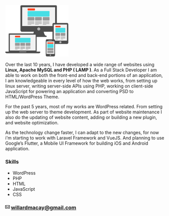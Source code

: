 <div>
  <img src="/assets/images/responsive.jpg" width="200"/>
<p>Over the last 10 years, I have developed a wide range of websites using <strong>Linux, Apache MySQL and PHP ( LAMP )</strong>. As a Full Stack Developer I am able to work on both the front-end and back-end portions of an application, I am knowledgeable in every level of how the web works, from setting up linux server, writing server-side APIs using PHP, working on client-side JavaScript for powering an application and converting PSD to HTML/WordPress Theme.</p>
<p>For the past 5 years, most of my works are WordPress related. From setting up the web server to theme development. As part of website maintenance I also do the updating of website content, adding or building a new plugin, and website optimization.</p> 
<p>As the technology change faster, I can adapt to the new changes, for now i'm starting to work with Laravel Framework and VueJS. And planning to use Google’s Flutter, a Mobile UI Framework‎ for building iOS and Android application.</p>
</div>

<h3>Skills</h3>
<ul id="skills">
  <li>WordPress</li>
  <li>PHP</li>
  <li>HTML</li>
  <li>JavaScript</li>
  <li>CSS</li>
</ul>
<h3><svg class="octicon octicon-mail" viewBox="0 0 14 16" version="1.1" width="14" height="16" aria-hidden="true"><path fill-rule="evenodd" d="M0 4v8c0 .55.45 1 1 1h12c.55 0 1-.45 1-1V4c0-.55-.45-1-1-1H1c-.55 0-1 .45-1 1zm13 0L7 9 1 4h12zM1 5.5l4 3-4 3v-6zM2 12l3.5-3L7 10.5 8.5 9l3.5 3H2zm11-.5l-4-3 4-3v6z"></path></svg>
        <a class="u-email" href="mailto:willardmacay@gmail.com">willardmacay@gmail.com</a></h3>
